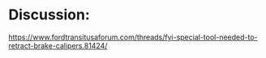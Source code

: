 # Discussion:
https://www.fordtransitusaforum.com/threads/fyi-special-tool-needed-to-retract-brake-calipers.81424/
